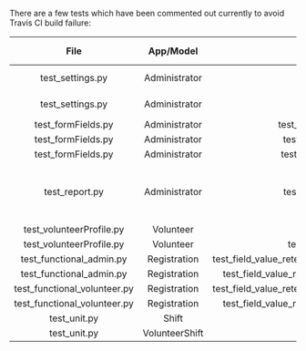 There are a few tests which have been commented out currently to avoid Travis CI build failure:

| File                         | App/Model         | Test name                                                           | Reason/Related issue                              |
|:----------------------------:|:-----------------:|:-------------------------------------------------------------------:|:-------------------------------------------------:|
| test_settings.py             | Administrator     | test_duplicate_event                                                | Logic not yet implemented                         |
| test_settings.py             | Administrator     | test_duplicate_job                                                  | Logic not yet implemented                         |
| test_formFields.py           | Administrator     | test_field_value_retention_for_event                                | [#742](https://github.com/systers/vms/issues/742) |
| test_formFields.py           | Administrator     | test_field_value_retention_for_job                                  | [#742](https://github.com/systers/vms/issues/742) |
| test_formFields.py           | Administrator     | test_field_value_retention_for_shift                                | [#742](https://github.com/systers/vms/issues/742) |
| test_report.py               | Administrator     | test_check_intersection_of_fields                                   | Test is giving inconsistent results, probably issue in logic|
| test_volunteerProfile.py     | Volunteer         | test_valid_upload_resume                                            | [#776](https://github.com/systers/vms/issues/776)|
| test_volunteerProfile.py     | Volunteer         | test_corrupt_resume_uploaded                                        | [#776](https://github.com/systers/vms/issues/776)|
| test_functional_admin.py     | Registration      | test_field_value_retention_in_first_name_state_phone_organization   | [#763](https://github.com/systers/vms/issues/763)|
| test_functional_admin.py     | Registration      | test_field_value_retention_in_last_name_address_city_country        | [#763](https://github.com/systers/vms/issues/763)|
| test_functional_volunteer.py | Registration      | test_field_value_retention_in_first_name_state_phone_organization   | [#763](https://github.com/systers/vms/issues/763)|
| test_functional_volunteer.py | Registration      | test_field_value_retention_in_last_name_address_city_country        | [#763](https://github.com/systers/vms/issues/763)|
| test_unit.py                 | Shift             | test_invalid_model_create                                           | [#743](https://github.com/systers/vms/issues/743)|
| test_unit.py                 | VolunteerShift    | test_invalid_model_create                                           | [#743](https://github.com/systers/vms/issues/743)|
